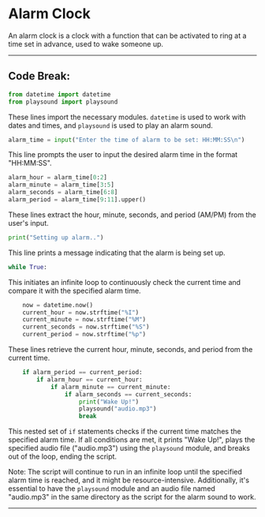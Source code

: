 # Alarm Clock

An alarm clock is a clock with a function that can be activated to ring at a time set in advance, used to wake someone up.

-----

## Code Break:

```python
from datetime import datetime
from playsound import playsound
```

These lines import the necessary modules. `datetime` is used to work with dates and times, and `playsound` is used to play an alarm sound.

```python
alarm_time = input("Enter the time of alarm to be set: HH:MM:SS\n")
```

This line prompts the user to input the desired alarm time in the format "HH:MM:SS".

```python
alarm_hour = alarm_time[0:2]
alarm_minute = alarm_time[3:5]
alarm_seconds = alarm_time[6:8]
alarm_period = alarm_time[9:11].upper()
```

These lines extract the hour, minute, seconds, and period (AM/PM) from the user's input.

```python
print("Setting up alarm..")
```

This line prints a message indicating that the alarm is being set up.

```python
while True:
```

This initiates an infinite loop to continuously check the current time and compare it with the specified alarm time.

```python
    now = datetime.now()
    current_hour = now.strftime("%I")
    current_minute = now.strftime("%M")
    current_seconds = now.strftime("%S")
    current_period = now.strftime("%p")
```

These lines retrieve the current hour, minute, seconds, and period from the current time.

```python
    if alarm_period == current_period:
        if alarm_hour == current_hour:
            if alarm_minute == current_minute:
                if alarm_seconds == current_seconds:
                    print("Wake Up!")
                    playsound("audio.mp3")
                    break
```

This nested set of `if` statements checks if the current time matches the specified alarm time. If all conditions are met, it prints "Wake Up!", plays the specified audio file ("audio.mp3") using the `playsound` module, and breaks out of the loop, ending the script.

Note: The script will continue to run in an infinite loop until the specified alarm time is reached, and it might be resource-intensive. Additionally, it's essential to have the `playsound` module and an audio file named "audio.mp3" in the same directory as the script for the alarm sound to work.

-----